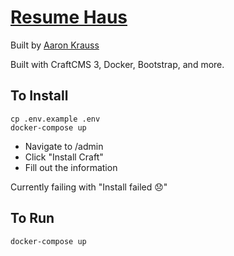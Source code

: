 [Resume Haus](https://resume.thecodeboss.dev)
===

Built by [Aaron Krauss](https://thecodeboss.dev)

Built with CraftCMS 3, Docker, Bootstrap, and more.

## To Install
```
cp .env.example .env
docker-compose up
```

* Navigate to /admin
* Click "Install Craft"
* Fill out the information

Currently failing with "Install failed 😞"

## To Run
```
docker-compose up
```
